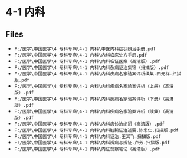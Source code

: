 # 4-1 内科

## Files

- `F:/医学\中国医学\4 专科专病\4-1 内科\中医内科症状辨治手册.pdf`
- `F:/医学\中国医学\4 专科专病\4-1 内科\内科临床处方手册.pdf`
- `F:/医学\中国医学\4 专科专病\4-1 内科\内科临证医案（高清版）.pdf`
- `F:/医学\中国医学\4 专科专病\4-1 内科\内科杂病证治集锦（扫描版）.pdf`
- `F:/医学\中国医学\4 专科专病\4-1 内科\内科疾病名家验案评析续集.田元祥.扫描版.pdf`
- `F:/医学\中国医学\4 专科专病\4-1 内科\内科疾病名家验案评析（上册）（高清版）.pdf`
- `F:/医学\中国医学\4 专科专病\4-1 内科\内科疾病名家验案评析（下册）（高清版）.pdf`
- `F:/医学\中国医学\4 专科专病\4-1 内科\内科疾病名家验案评析（续集）（高清版）.pdf`
- `F:/医学\中国医学\4 专科专病\4-1 内科\内科病诊治绝招（高清版）.pdf`
- `F:/医学\中国医学\4 专科专病\4-1 内科\内科脏腑证治述要.陈忠仁.扫描版.pdf`
- `F:/医学\中国医学\4 专科专病\4-1 内科\内科证治.王其飞.扫描版.pdf`
- `F:/医学\中国医学\4 专科专病\4-1 内科\内科辨病与辨证.卢芳.扫描版.pdf`
- `F:/医学\中国医学\4 专科专病\4-1 内科\内证观察笔记（高清版）.pdf`
